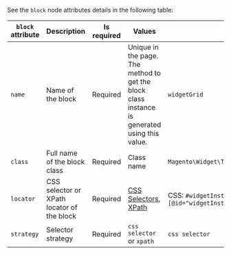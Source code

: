 See the `block` node attributes details in the following table:

|`block` attribute | Description | Is required|Values| Example|
|---|---|---|---|---|
|`name`| Name of the block| Required|Unique in the page. The method to get the block class instance is generated using this value.|`widgetGrid`|
|`class`| Full name of the block class |Required| Class name |`Magento\Widget\Test\Block\Adminhtml\Widget\WidgetGrid` |
|`locator`| CSS selector or XPath locator of the block|Required|[CSS Selectors](http://www.w3.org/TR/selectors/), [XPath](http://www.w3.org/TR/xpath-31/)|CSS: `#widgetInstanceGrid`, XPath: `//*[@id="widgetInstanceGrid"]`|
|`strategy` |Selector strategy| Required|`css selector` or `xpath`| `css selector`|
